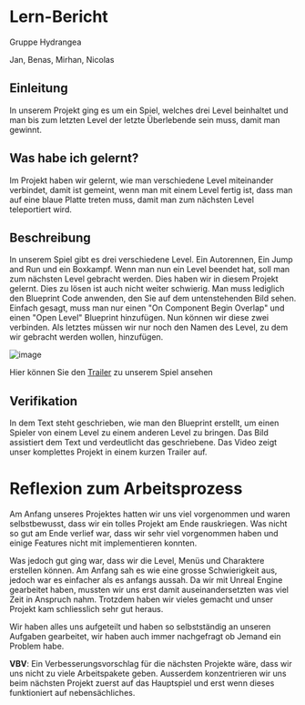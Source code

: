 # Lern-Bericht
Gruppe Hydrangea

Jan, Benas, Mirhan, Nicolas

## Einleitung

In unserem Projekt ging es um ein Spiel, welches drei Level beinhaltet und man bis zum letzten Level der letzte Überlebende sein muss, damit man gewinnt.

## Was habe ich gelernt?
Im Projekt haben wir gelernt, wie man verschiedene Level miteinander verbindet, damit ist gemeint, wenn man mit einem Level fertig ist, dass man auf eine blaue Platte treten muss, damit man zum nächsten Level teleportiert wird. 

## Beschreibung


In unserem Spiel gibt es drei verschiedene Level. Ein Autorennen, Ein Jump and Run und ein Boxkampf. Wenn man nun ein Level beendet hat, soll man zum nächsten Level gebracht werden. Dies haben wir in diesem Projekt gelernt.
Dies zu lösen ist auch nicht weiter schwierig. Man muss lediglich den Blueprint Code anwenden, den Sie auf dem untenstehenden Bild sehen. 
Einfach gesagt, muss man nur einen "On Component Begin Overlap" und einen "Open Level" Blueprint hinzufügen. Nun können wir diese zwei verbinden. Als letztes müssen wir nur noch den Namen des Level, zu dem wir gebracht werden wollen, hinzufügen. 


![image](https://user-images.githubusercontent.com/111044215/230320175-2b681d29-4b97-4072-a381-7d1cc35e9fb4.png)


Hier können Sie den [Trailer](https://youtu.be/-sTKXy5YEck) zu unserem Spiel ansehen

## Verifikation

In dem Text steht geschrieben, wie man den Blueprint erstellt, um einen Spieler von einem Level zu einem anderen Level zu bringen. Das Bild assistiert dem Text und verdeutlicht das geschriebene. Das Video zeigt unser komplettes Projekt in einem kurzen Trailer auf. 

# Reflexion zum Arbeitsprozess
Am Anfang unseres Projektes hatten wir uns viel vorgenommen und waren selbstbewusst, dass wir ein tolles Projekt am Ende rauskriegen. Was nicht so gut am Ende verlief war, dass wir sehr viel vorgenommen haben und einige Features nicht mit implementieren konnten. 

Was jedoch gut ging war, dass wir die Level, Menüs und Charaktere erstellen können. Am Anfang sah es wie eine grosse Schwierigkeit aus, jedoch war es einfacher als es anfangs aussah. Da wir mit Unreal Engine gearbeitet haben, mussten wir uns erst damit auseinandersetzten was viel Zeit in Anspruch nahm. Trotzdem haben wir vieles gemacht und unser Projekt kam schliesslich sehr gut heraus.

Wir haben alles uns aufgeteilt und haben so selbstständig an unseren Aufgaben gearbeitet, wir haben auch immer nachgefragt ob Jemand ein Problem habe. 

**VBV**: 
Ein Verbesserungsvorschlag für die nächsten Projekte wäre, dass wir uns nicht zu viele Arbeitspakete geben. Ausserdem konzentrieren wir uns beim nächsten Projekt zuerst auf das Hauptspiel und erst wenn dieses funktioniert auf nebensächliches. 
